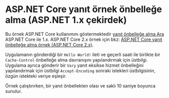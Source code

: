 # <a name="aspnet-core-response-caching-sample-aspnet-core-1x"></a>ASP.NET Core yanıt örnek önbelleğe alma (ASP.NET 1.x çekirdek)

Bu örnek ASP.NET Core kullanımını göstermektedir [yanıt önbelleğe alma Ara](xref:performance/caching/middleware) ASP.NET Core ile 1.x. ASP.NET Core 2.x örnek için bkz: [ASP.NET Core yanıt önbelleğe alma örnek (ASP.NET Core 2.x)](https://github.com/aspnet/Docs/tree/master/aspnetcore/performance/caching/middleware/samples/2.x).

Uygulamanın gönderdiği bir `Hello World!` ileti ve geçerli saati ile birlikte bir `Cache-Control` önbelleğe alma davranışını yapılandırmak için üstbilgi. Uygulama ayrıca gönderir bir `Vary` yanıt eksikse hizmet önbelleğini yapılandırmak için üstbilgi `Accept-Encoding` sonraki istekleri üstbilgisinin, özgün istekteki veriye eşleşir.

Örnek çalıştırırken, bir yanıt önbellekten olası ve saklı 10 saniye boyunca sunulur.
